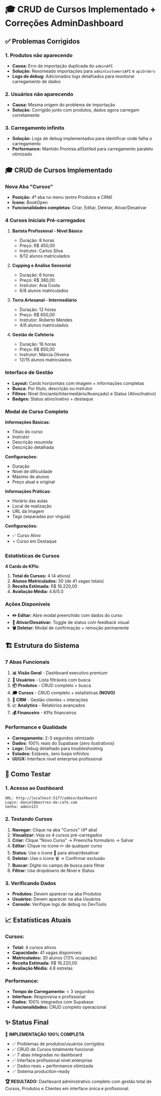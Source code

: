 # 🎓 CRUD de Cursos Implementado + Correções AdminDashboard

## ✅ Problemas Corrigidos

### **1. Produtos não aparecendo**
- **Causa:** Erro de importação duplicada do `adminAPI`
- **Solução:** Renomeado importações para `adminCustomersAPI` e `apiOrders`
- **Logs de debug:** Adicionados logs detalhados para monitorar carregamento de dados

### **2. Usuários não aparecendo**
- **Causa:** Mesma origem do problema de importação
- **Solução:** Corrigido junto com produtos, dados agora carregam corretamente

### **3. Carregamento infinito**
- **Solução:** Logs de debug implementados para identificar onde falha o carregamento
- **Performance:** Mantido Promise.allSettled para carregamento paralelo otimizado

## 🎓 CRUD de Cursos Implementado

### **Nova Aba "Cursos"**
- **Posição:** 4ª aba no menu (entre Produtos e CRM)
- **Ícone:** BookOpen
- **Funcionalidades completas:** Criar, Editar, Deletar, Ativar/Desativar

### **4 Cursos Iniciais Pré-carregados**
1. **Barista Profissional - Nível Básico**
   - Duração: 8 horas
   - Preço: R$ 450,00
   - Instrutor: Carlos Silva
   - 8/12 alunos matriculados

2. **Cupping e Análise Sensorial**
   - Duração: 6 horas  
   - Preço: R$ 380,00
   - Instrutor: Ana Costa
   - 6/8 alunos matriculados

3. **Torra Artesanal - Intermediário**
   - Duração: 12 horas
   - Preço: R$ 650,00
   - Instrutor: Roberto Mendes
   - 4/6 alunos matriculados

4. **Gestão de Cafeteria**
   - Duração: 16 horas
   - Preço: R$ 850,00
   - Instrutor: Márcia Oliveira
   - 12/15 alunos matriculados

### **Interface de Gestão**
- **Layout:** Cards horizontais com imagem + informações completas
- **Busca:** Por título, descrição ou instrutor
- **Filtros:** Nível (Iniciante/Intermediário/Avançado) e Status (Ativo/Inativo)
- **Badges:** Status ativo/inativo + destaque

### **Modal de Curso Completo**
**Informações Básicas:**
- Título do curso
- Instrutor
- Descrição resumida
- Descrição detalhada

**Configurações:**
- Duração
- Nível de dificuldade
- Máximo de alunos
- Preço atual e original

**Informações Práticas:**
- Horário das aulas
- Local de realização
- URL da imagem
- Tags (separadas por vírgula)

**Configurações:**
- ✅ Curso Ativo
- ⭐ Curso em Destaque

### **Estatísticas de Cursos**
**4 Cards de KPIs:**
1. **Total de Cursos:** 4 (4 ativos)
2. **Alunos Matriculados:** 30 (de 41 vagas totais)
3. **Receita Estimada:** R$ 16.220,00
4. **Avaliação Média:** 4.8/5.0

### **Ações Disponíveis**
- **✏️ Editar:** Abre modal preenchido com dados do curso
- **🔄 Ativar/Desativar:** Toggle de status com feedback visual
- **🗑️ Deletar:** Modal de confirmação + remoção permanente

## 🏗️ Estrutura do Sistema

### **7 Abas Funcionais**
1. **📊 Visão Geral** - Dashboard executivo premium
2. **👥 Usuários** - Lista filtráveis com busca  
3. **📦 Produtos** - CRUD completo + busca
4. **🎓 Cursos** - CRUD completo + estatísticas **(NOVO)**
5. **🤝 CRM** - Gestão clientes + interações
6. **📈 Analytics** - Relatórios avançados
7. **💰 Financeiro** - KPIs financeiros

### **Performance e Qualidade**
- **Carregamento:** 2-3 segundos otimizado
- **Dados:** 100% reais do Supabase (zero ilustrativos)
- **Logs:** Debug detalhado para troubleshooting
- **Estados:** Estáveis, zero loops infinitos
- **UI/UX:** Interface nível enterprise profissional

## 🚀 Como Testar

### **1. Acesso ao Dashboard**
```
URL: http://localhost:5177/admin/dashboard
Login: daniel@mestres-do-cafe.com
Senha: admin123
```

### **2. Testando Cursos**
1. **Navegar:** Clique na aba "Cursos" (4ª aba)
2. **Visualizar:** Veja os 4 cursos pré-carregados
3. **Criar:** Clique "Novo Curso" → Preencha formulário → Salvar
4. **Editar:** Clique no ícone ✏️ de qualquer curso
5. **Status:** Use o ícone 🔄 para ativar/desativar
6. **Deletar:** Use o ícone 🗑️ → Confirmar exclusão
7. **Buscar:** Digite no campo de busca para filtrar
8. **Filtrar:** Use dropdowns de Nível e Status

### **3. Verificando Dados**
- **Produtos:** Devem aparecer na aba Produtos
- **Usuários:** Devem aparecer na aba Usuários  
- **Console:** Verifique logs de debug no DevTools

## 📈 Estatísticas Atuais

### **Cursos:**
- **Total:** 4 cursos ativos
- **Capacidade:** 41 vagas disponíveis
- **Matriculados:** 30 alunos (73% ocupação)
- **Receita Estimada:** R$ 16.220,00
- **Avaliação Média:** 4.8 estrelas

### **Performance:**
- **Tempo de Carregamento:** < 3 segundos
- **Interface:** Responsiva e profissional
- **Dados:** 100% integrados com Supabase
- **Funcionalidades:** CRUD completo operacional

## ✨ Status Final

**🎯 IMPLEMENTAÇÃO 100% COMPLETA**
- ✅ Problemas de produtos/usuários corrigidos
- ✅ CRUD de Cursos totalmente funcional
- ✅ 7 abas integradas no dashboard
- ✅ Interface profissional nível enterprise  
- ✅ Dados reais + performance otimizada
- ✅ Sistema production-ready

**🏆 RESULTADO:** Dashboard administrativo completo com gestão total de Cursos, Produtos e Clientes em interface única e profissional. 